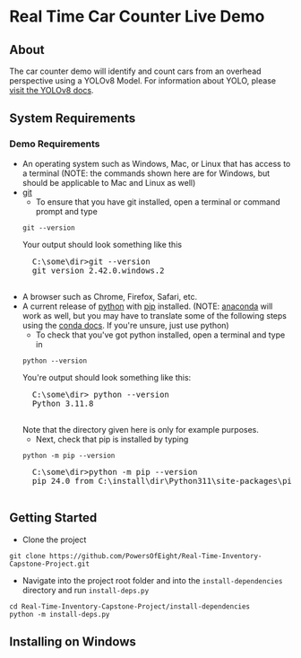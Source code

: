 # Real Time Car Counter Live Demo

## About
The car counter demo will identify and count cars from an overhead perspective using a YOLOv8 Model.  For information about YOLO, please [visit the YOLOv8 docs](https://docs.ultralytics.com/).

## System Requirements
### Demo Requirements
* An operating system such as Windows, Mac, or Linux that has access to a terminal (NOTE: the commands shown here are for Windows, but should be applicable to Mac and Linux as well)
* [git](https://git-scm.com/)
    * To ensure that you have git installed, open a terminal or command prompt and type 
    ```
    git --version
    ```
    Your output should look something like this
    <pre>
    C:\some\dir>git --version
    git version 2.42.0.windows.2
    </pre> 
* A browser such as Chrome, Firefox, Safari, etc.
* A current release of [python](https://www.python.org/downloads/) with [pip](https://pip.pypa.io/en/stable/installation/) installed. (NOTE: [anaconda](https://www.anaconda.com/download) will work as well, but you may have to translate some of the following steps using the [conda docs](https://docs.anaconda.com/).  If you're unsure, just use python)
    * To check that you've got python installed, open a terminal and type in 
    ```
    python --version
    ```  
    You're output should look something like this:
    <pre>
    C:\some\dir> python --version
    Python 3.11.8
    </pre>
    Note that the directory given here is only for example purposes.
    * Next, check that pip is installed by typing 
    ```
    python -m pip --version
    ```
    <pre>
    C:\some\dir>python -m pip --version
    pip 24.0 from C:\install\dir\Python311\site-packages\pip (python 3.11)
    </pre>

## Getting Started
* Clone the project 
```
git clone https://github.com/PowersOfEight/Real-Time-Inventory-Capstone-Project.git
```
* Navigate into the project root folder and into the `install-dependencies` directory and run `install-deps.py`
```
cd Real-Time-Inventory-Capstone-Project/install-dependencies
python -m install-deps.py
```
## Installing on Windows

    
    
